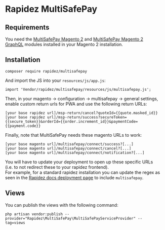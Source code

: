 # Rapidez MultiSafePay

## Requirements

You need the [MultiSafePay Magento 2](https://github.com/MultiSafepay/Magento2) and [MultiSafePay Magento 2 GraphQL](https://github.com/MultiSafepay/magento2-graphql) modules installed in your Magento 2 installation.

## Installation

```
composer require rapidez/multisafepay
```

And import the JS into your `resources/js/app.js`:

```
import 'Vendor/rapidez/multisafepay/resources/js/multisafepay.js';
```

Then, in your magento -> configuration -> multisafepay -> general settings, enable custom return urls for PWA and use the following return URLs:

```
[your base rapidez url]/msp-return/cancel?quoteId={{quote.masked_id}}
[your base rapidez url]/msp-return/success?secureToken={{secure_token}}&orderId={{order.increment_id}}&paymentCode={{payment.code}}
```

Finally, note that MultiSafePay needs these magento URLs to work:

```
[your base magento url]/multisafepay/connect/success?[...]
[your base magento url]/multisafepay/connect/cancel?[...]
[your base magento url]/multisafepay/connect/notification?[...]
```

You will have to update your deployment to open up these specific URLs (i.e. to not redirect these to your rapidez frontend).  
For example, for a standard rapidez installation you can update the regex as seen in the [Rapidez docs deployment page](https://docs.rapidez.io/0.x/deployment.html#redirecting-magento-to-rapidez) to include `multisafepay`.

## Views

You can publish the views with the following command:

```
php artisan vendor:publish --provider="Rapidez\MultiSafePay\MultiSafePayServiceProvider" --tag=views
```
